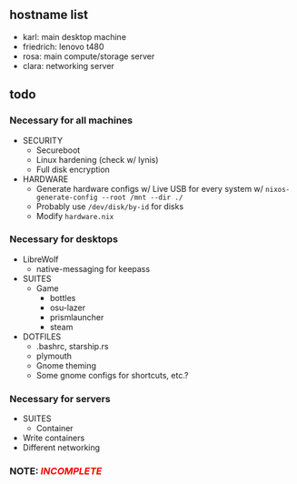 ## hostname list
- karl: main desktop machine
- friedrich: lenovo t480
- rosa: main compute/storage server
- clara: networking server

## todo
### Necessary for all machines
- SECURITY
  - Secureboot
  - Linux hardening (check w/ lynis)
  - Full disk encryption
- HARDWARE
  - Generate hardware configs w/ Live USB for every system w/ `nixos-generate-config --root /mnt --dir ./`
  - Probably use `/dev/disk/by-id` for disks
  - Modify `hardware.nix`

### Necessary for desktops
- LibreWolf
  - native-messaging for keepass
- SUITES
  - Game
    - bottles
    - osu-lazer
    - prismlauncher
    - steam
- DOTFILES
  - .bashrc, starship.rs
  - plymouth
  - Gnome theming
  - Some gnome configs for shortcuts, etc.?

### Necessary for servers
- SUITES
  - Container
- Write containers
- Different networking

### NOTE: <a style="color:red">*INCOMPLETE*</a>
